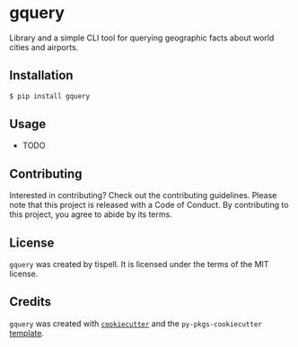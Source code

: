 # gquery

Library and a simple CLI tool for querying geographic facts about world cities and airports.

## Installation

```bash
$ pip install gquery
```

## Usage

- TODO

## Contributing

Interested in contributing? Check out the contributing guidelines. Please note that this project is released with a Code of Conduct. By contributing to this project, you agree to abide by its terms.

## License

`gquery` was created by tispell. It is licensed under the terms of the MIT license.

## Credits

`gquery` was created with [`cookiecutter`](https://cookiecutter.readthedocs.io/en/latest/) and the `py-pkgs-cookiecutter` [template](https://github.com/py-pkgs/py-pkgs-cookiecutter).
